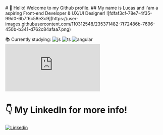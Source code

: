 <p align="left">
# 👋 Hello! Welcome to my Github profile.
## My name is Lucas and i'am a aspiring Front-end Developer & UX/UI Designer! ![fdfaf3cf-78e7-4f35-99d0-6b7f6c58e3c9](https://user-images.githubusercontent.com/110312548/235371482-7f72486b-7696-450b-b341-d762c84afaa7.png)
</p>


📚 Currently studying: ![js](https://img.shields.io/badge/JavaScript-323330?style=for-the-badge&logo=javascript&logoColor=F7DF1E) ![ts](https://img.shields.io/badge/TypeScript-007ACC?style=for-the-badge&logo=typescript&logoColor=white) ![angular](https://img.shields.io/badge/Angular-DD0031?style=for-the-badge&logo=angular&logoColor=white)
           ![angular](https://cdn.jsdelivr.net/gh/devicons/devicon@v2.15.1/devicon.min.css)
          















 

# 👇 My LinkedIn for more info!
[![Linkedin](https://img.shields.io/badge/LinkedIn-0077B5?style=for-the-badge&logo=linkedin&logoColor=white)](https://www.linkedin.com/in/lucas-f-guanabara-1a688b1b7/)

